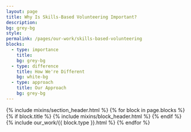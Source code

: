 ```yaml
---
layout: page
title: Why Is Skills-Based Volunteering Important?
description:
bg: grey-bg
style:
permalink: /pages/our-work/skills-based-volunteering
blocks:
  - type: importance
    title:
    bg: grey-bg
  - type: difference
    title: How We're Different
    bg: white-bg
  - type: approach
    title: Our Approach
    bg: grey-bg
---
```


{% include mixins/section_header.html %}
{% for block in page.blocks %}
  {% if block.title %}
  {% include mixins/block_header.html %}
  {% endif %}
  {% include our_work/{{ block.type }}.html %}
{% endfor %}
